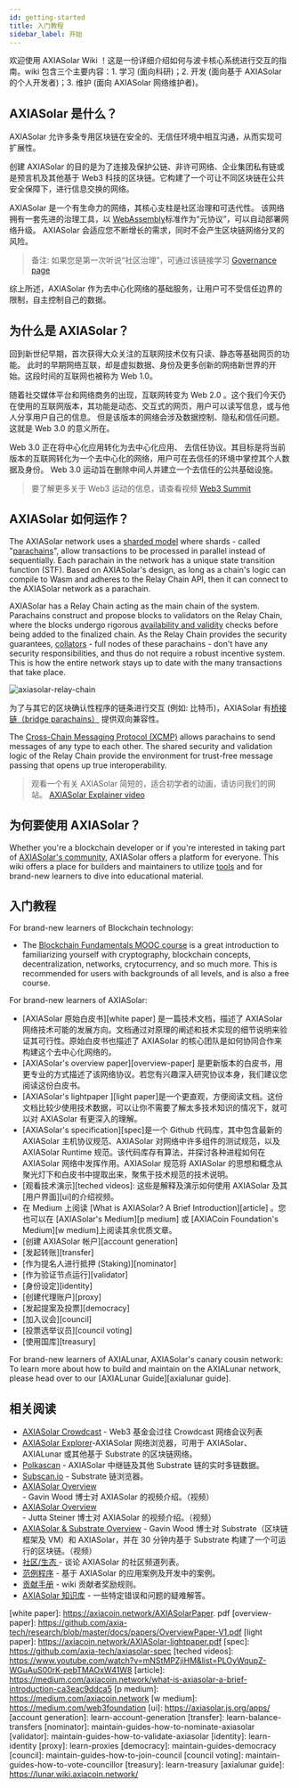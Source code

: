 ```yaml
---
id: getting-started
title: 入门教程
sidebar_label: 开始
---
```


欢迎使用 AXIASolar Wiki ！这是一份详细介绍如何与波卡核心系统进行交互的指南。wiki 包含三个主要内容：1. 学习 (面向科研)；2. 开发 (面向基于 AXIASolar 的个人开发者)；3. 维护 (面向 AXIASolar 网络维护者)。

## AXIASolar 是什么？

AXIASolar 允许多条专用区块链在安全的、无信任环境中相互沟通，从而实现可扩展性。

创建 AXIASolar 的目的是为了连接及保护公链、非许可网络、企业集团私有链或是预言机及其他基于 Web3 科技的区块链。它构建了一个可让不同区块链在公共安全保障下，进行信息交换的网络。

AXIASolar 是一个有生命力的网络，其核心支柱是社区治理和可迭代性。 该网络拥有一套先进的治理工具，以 [WebAssembly](https://webassembly.org/)标准作为“元协议”，可以自动部署网络升级。 AXIASolar 会适应您不断增长的需求，同时不会产生区块链网络分叉的风险。

> 备注: 如果您是第一次听说“社区治理”，可通过该链接学习 [Governance page](learn-governance)

综上所述，AXIASolar 作为去中心化网络的基础服务，让用户可不受信任边界的限制，自主控制自己的数据。

## 为什么是 AXIASolar？

回到新世纪早期，首次获得大众关注的互联网技术仅有只读、静态等基础网页的功能。 此时的早期网络互联，却是虚拟数据、身份及更多创新的网络新世界的开始。这段时间的互联网也被称为 Web 1.0。

随着社交媒体平台和网络商务的出现，互联网转变为 Web 2.0 。这个我们今天仍在使用的互联网版本，其功能是动态、交互式的网页，用户可以读写信息，或与他人分享用户自己的信息。 但是该版本的网络会涉及数据控制、隐私和信任问题。 这就是 Web 3.0 的意义所在。

Web 3.0 正在将中心化应用转化为去中心化应用、 去信任协议。其目标是将当前版本的互联网转化为一个去中心化的网络，用户可在去信任的环境中掌控其个人数据及身份。 Web 3.0 运动旨在删除中间人并建立一个去信任的公共基础设施。

> 要了解更多关于 Web3 运动的信息，请查看视频 [Web3 Summit](https://youtu.be/l44z35vabvA)

## AXIASolar 如何运作？

The AXIASolar network uses a [sharded model](<https://en.wikipedia.org/wiki/Shard_(database_architecture)>) where shards - called "[parachains](learn-parachains)", allow transactions to be processed in parallel instead of sequentially. Each parachain in the network has a unique state transition function (STF). Based on AXIASolar's design, as long as a chain's logic can compile to Wasm and adheres to the Relay Chain API, then it can connect to the AXIASolar network as a parachain.

AXIASolar has a Relay Chain acting as the main chain of the system. Parachains construct and propose blocks to validators on the Relay Chain, where the blocks undergo rigorous [availability and validity](learn-availability) checks before being added to the finalized chain. As the Relay Chain provides the security guarantees, [collators](learn-collator) - full nodes of these parachains - don't have any security responsibilities, and thus do not require a robust incentive system. This is how the entire network stays up to date with the many transactions that take place.

![axiasolar-relay-chain](assets/axiasolar_relay_chain.png)

为了与其它的区块确认性程序的链条进行交互 (例如: 比特币)，AXIASolar 有[桥接链（bridge parachains）](learn-bridges) 提供双向兼容性。

The [Cross-Chain Messaging Protocol (XCMP)](learn-crosschain) allows parachains to send messages of any type to each other. The shared security and validation logic of the Relay Chain provide the environment for trust-free message passing that opens up true interoperability.

> 观看一个有关 AXIASolar 简短的，适合初学者的动画，请访问我们的网站。 [AXIASolar Explainer video](https://www.youtube.com/watch?v=_-k0xkooSlA)

## 为何要使用 AXIASolar？

Whether you're a blockchain developer or if you're interested in taking part of [AXIASolar's community](https://axiacoin.network/axiasolar-ambassador-program/), AXIASolar offers a platform for everyone. This wiki offers a place for builders and maintainers to utilize [tools](build-tools-index) and for brand-new learners to dive into educational material.

## 入门教程

For brand-new learners of Blockchain technology:

- The [Blockchain Fundamentals MOOC course][mooc] is a great introduction to familiarizing yourself with cryptography, blockchain concepts, decentralization, networks, crytocurrency, and so much more. This is recommended for users with backgrounds of all levels, and is also a free course.

For brand-new learners of AXIASolar:

- [AXIASolar 原始白皮书][white paper] 是一篇技术文档，描述了 AXIASolar 网络技术可能的发展方向。文档通过对原理的阐述和技术实现的细节说明来验证其可行性。原始白皮书也描述了 AXIASolar 的核心团队是如何协同合作来构建这个去中心化网络的。
- [AXIASolar's overview paper][overview-paper] 是更新版本的白皮书，用更专业的方式描述了该网络协议。若您有兴趣深入研究协议本身，我们建议您阅读这份白皮书。
- [AXIASolar's lightpaper ][light paper]是一个更直观，方便阅读文档。这份文档比较少使用技术数据，可以让你不需要了解太多技术知识的情况下，就可以对 AXIASolar 有更深入的理解。
- [AXIASolar's specification][spec]是一个 Github 代码库，其中包含最新的 AXIASolar 主机协议规范、AXIASolar 对网络中许多组件的测试规范，以及 AXIASolar Runtime 规范。该代码库存有算法，并探讨各种进程如何在 AXIASolar 网络中发挥作用。AXIASolar 规范将 AXIASolar 的思想和概念从聚光灯下和白皮书中提取出来，聚焦于技术规范的技术说明。
- [观看技术演示][teched videos]: 这些是解释及演示如何使用 AXIASolar 及其 [用户界面][ui]的介绍视频。
- 在 Medium 上阅读 [What is AXIASolar? A Brief Introduction][article] 。您也可以在 [AXIASolar's Medium][p medium] 或 [AXIACoin Foundation's Medium][w medium]上阅读其余优质文章。
- [创建 AXIASolar 帐户][account generation]
- [发起转账][transfer]
- [作为提名人进行抵押 (Staking)][nominator]
- [作为验证节点运行][validator]
- [身份设定][identity]
- [创建代理账户][proxy]
- [发起提案及投票][democracy]
- [加入议会][council]
- [投票选举议员][council voting]
- [使用国库][treasury]

For brand-new learners of AXIALunar, AXIASolar's canary cousin network: To learn more about how to build and maintain on the AXIALunar network, please head over to our [AXIALunar Guide][axialunar guide].

## 相关阅读

- [AXIASolar Crowdcast](https://www.crowdcast.io/axiasolar) - Web3 基金会过往 Crowdcast 网络会议列表
- [AXIASolar Explorer](https://axiasolar.js.org/apps/#/explorer)-AXIASolar 网络浏览器，可用于 AXIASolar、AXIALunar 或其他基于 Substrate 的区块链网络。
- [Polkascan](http://polkascan.io/) - AXIASolar 中继链及其他 Substrate 链的实时多链数据。
- [Subscan.io](https://subscan.io) - Substrate 链浏览器。
- [AXIASolar Overview](https://youtu.be/lIghiCmHz0U) - Gavin Wood 博士对 AXIASolar 的视频介绍。（视频）
- [AXIASolar Overview](https://techcrunch.com/video/fireside-chat-with-jutta-steiner-parity-technologies/) - Jutta Steiner 博士对 AXIASolar 的视频介绍。（视频）
- [AXIASolar & Substrate Overview](https://www.youtube.com/watch?v=0IoUZdDi5Is&feature=youtu.be) - Gavin Wood 博士对 Substrate（区块链框架及 VM）和 AXIASolar，并在 30 分钟内基于 Substrate 构建了一个可运行的区块链。（视频）
- [社区/生态 ](community) - 谈论 AXIASolar 的社区频道列表。
- [范例程序](build-examples-index) - 基于 AXIASolar 的应用案例及开发中的案例。
- [贡献手册](contributing) - wiki 贡献者奖励规则。
- [AXIASolar 知识库](https://support.axiacoin.network/) - 一些特定错误和问题的疑难解答。

[mooc]: https://mooc.axiacoin.org/course/blockchain-fundamentals/

[white paper]: https://axiacoin.network/AXIASolarPaper. pdf
[overview-paper]: https://github.com/axia-tech/research/blob/master/docs/papers/OverviewPaper-V1.pdf
[light paper]: https://axiacoin.network/AXIASolar-lightpaper.pdf
[spec]: https://github.com/axia-tech/axiasolar-spec
[teched videos]: https://www.youtube.com/watch?v=mNStMPZjiHM&list=PLOyWqupZ-WGuAuS00rK-pebTMAOxW41W8
[article]: https://medium.com/axiacoin.network/what-is-axiasolar-a-brief-introduction-ca3eac9ddca5
[p medium]: https://medium.com/axiacoin.network
[w medium]: https://medium.com/web3foundation
[ui]: https://axiasolar.js.org/apps/
[account generation]: learn-account-generation
[transfer]: learn-balance-transfers
[nominator]: maintain-guides-how-to-nominate-axiasolar
[validator]: maintain-guides-how-to-validate-axiasolar
[identity]: learn-identity
[proxy]: learn-proxies
[democracy]: maintain-guides-democracy
[council]: maintain-guides-how-to-join-council
[council voting]: maintain-guides-how-to-vote-councillor
[treasury]: learn-treasury
[axialunar guide]: https://lunar.wiki.axiacoin.network/

